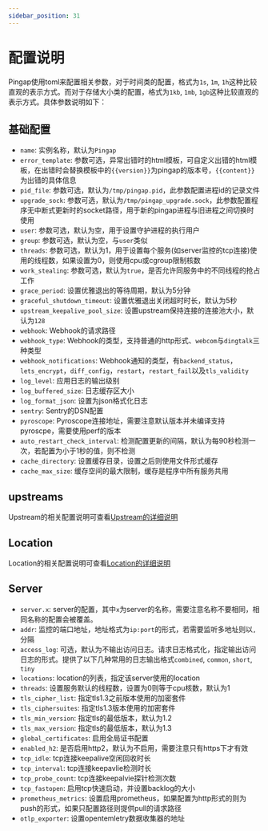 ```yaml
---
sidebar_position: 31
---
```


# 配置说明

Pingap使用toml来配置相关参数，对于时间类的配置，格式为`1s`, `1m`, `1h`这种比较直观的表示方式。而对于存储大小类的配置，格式为`1kb`, `1mb`, `1gb`这种比较直观的表示方式。具体参数说明如下：

## 基础配置

- `name`: 实例名称，默认为`Pingap`
- `error_template`: 参数可选，异常出错时的html模板，可自定义出错的html模板，在出错时会替换模板中的`{{version}}`为pingap的版本号，`{{content}}`为出错的具体信息
- `pid_file`: 参数可选，默认为`/tmp/pingap.pid`，此参数配置进程id的记录文件
- `upgrade_sock`: 参数可选，默认为`/tmp/pingap_upgrade.sock`，此参数配置程序无中断式更新时的socket路径，用于新的pingap进程与旧进程之间切换时使用
- `user`: 参数可选，默认为空，用于设置守护进程的执行用户
- `group`: 参数可选，默认为空，与`user`类似
- `threads`: 参数可选，默认为1，用于设置每个服务(如server监控的tcp连接)使用的线程数，如果设置为0，则使用cpu或cgroup限制核数
- `work_stealing`: 参数可选，默认为`true`，是否允许同服务中的不同线程的抢占工作
- `grace_period`: 设置优雅退出的等待周期，默认为5分钟
- `graceful_shutdown_timeout`: 设置优雅退出关闭超时时长，默认为5秒
- `upstream_keepalive_pool_size`: 设置upstream保持连接的连接池大小，默认为`128`
- `webhook`: Webhook的请求路径
- `webhook_type`: Webhook的类型，支持普通的http形式、`webcom`与`dingtalk`三种类型
- `webhook_notifications`: Webhook通知的类型，有`backend_status`，`lets_encrypt`，`diff_config`，`restart`，`restart_fail`以及`tls_validity`
- `log_level`: 应用日志的输出级别
- `log_buffered_size`: 日志缓存区大小
- `log_format_json`: 设置为json格式化日志
- `sentry`: Sentry的DSN配置
- `pyroscope`: Pyroscope连接地址，需要注意默认版本并未编译支持pyroscpe，需要使用perf的版本
- `auto_restart_check_interval`: 检测配置更新的间隔，默认为每90秒检测一次，若配置为小于1秒的值，则不检测
- `cache_directory`: 设置缓存目录，设置之后则使用文件形式缓存
- `cache_max_size`: 缓存空间的最大限制，缓存是程序中所有服务共用

## upstreams

Upstream的相关配置说明可查看[Upstream的详细说明](./upstream)

## Location

Location的相关配置说明可查看[Location的详细说明](./location)

## Server

- `server.x`: server的配置，其中`x`为server的名称，需要注意名称不要相同，相同名称的配置会被覆盖。
- `addr`: 监控的端口地址，地址格式为`ip:port`的形式，若需要监听多地址则以`,`分隔
- `access_log`: 可选，默认为不输出访问日志。请求日志格式化，指定输出访问日志的形式。提供了以下几种常用的日志输出格式`combined`, `common`, `short`, `tiny`
- `locations`: location的列表，指定该server使用的location
- `threads`: 设置服务默认的线程数，设置为0则等于cpu核数，默认为1
- `tls_cipher_list`: 指定tls1.3之前版本使用的加密套件
- `tls_ciphersuites`: 指定tls1.3版本使用的加密套件
- `tls_min_version`: 指定tls的最低版本，默认为1.2
- `tls_max_version`: 指定tls的最低版本，默认为1.3
- `global_certificates`: 启用全局证书配置
- `enabled_h2`: 是否启用http2，默认为不启用，需要注意只有https下才有效
- `tcp_idle`: tcp连接keepalive空闲回收时长
- `tcp_interval`: tcp连接keepavlie检测时长
- `tcp_probe_count`: tcp连接keepalvie探针检测次数
- `tcp_fastopen`: 启用tcp快速启动，并设置backlog的大小
- `prometheus_metrics`: 设置启用prometheus，如果配置为http形式的则为push的形式，如果只配置路径则提供pull的请求路径
- `otlp_exporter`: 设置opentemletry数据收集器的地址

